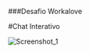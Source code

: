 ###Desafio Workalove

#Chat Interativo

![Screenshot_1](https://user-images.githubusercontent.com/59847806/112920685-d3c5e280-90df-11eb-8331-614be0e2adac.png)
